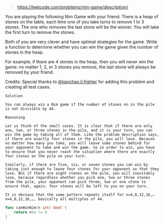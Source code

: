 > https://leetcode.com/problems/nim-game/description/

You are playing the following Nim Game with your friend: There is a heap of stones on the table, each time one of you take turns to remove 1 to 3 stones. The one who removes the last stone will be the winner. You will take the first turn to remove the stones.

Both of you are very clever and have optimal strategies for the game. Write a function to determine whether you can win the game given the number of stones in the heap.

For example, if there are 4 stones in the heap, then you will never win the game: no matter 1, 2, or 3 stones you remove, the last stone will always be removed by your friend.

Credits:
Special thanks to [@jianchao.li.fighter](https://leetcode.com/discuss/user/jianchao.li.fighter) for adding this problem and creating all test cases.

```
Solution

You can always win a Nim game if the number of stones nn in the pile is not divisible by 44.

Reasoning

Let us think of the small cases. It is clear that if there are only one, two, or three stones in the pile, and it is your turn, you can win the game by taking all of them. Like the problem description says, if there are exactly four stones in the pile, you will lose. Because no matter how many you take, you will leave some stones behind for your opponent to take and win the game. So in order to win, you have to ensure that you never reach the situation where there are exactly four stones on the pile on your turn.

Similarly, if there are five, six, or seven stones you can win by taking just enough to leave four stones for your opponent so that they lose. But if there are eight stones on the pile, you will inevitably lose, because regardless whether you pick one, two or three stones from the pile, your opponent can pick three, two or one stone to ensure that, again, four stones will be left to you on your turn.

It is obvious that the same pattern repeats itself for n=4,8,12,16,…n=4,8,12,16,…, basically all multiples of 44.
```

```go
func canWinNim(n int) bool {
	return n%4 != 0
}
```